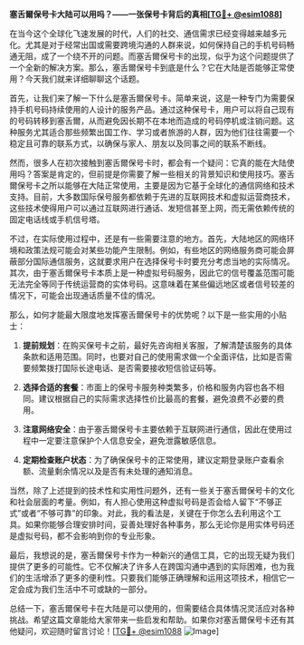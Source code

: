 **塞舌爾保号卡大陆可以用吗？——一张保号卡背后的真相[[TG💪+ @esim1088](https://t.me/s/esim1088)]**

在当今这个全球化飞速发展的时代，人们的社交、通信需求已经变得越来越多元化。尤其是对于经常出国或需要跨境沟通的人群来说，如何保持自己的手机号码畅通无阻，成了一个绕不开的问题。而塞舌爾保号卡的出现，似乎为这个问题提供了一个全新的解决方案。那么，塞舌爾保号卡到底是什么？它在大陆是否能够正常使用？今天我们就来详细聊聊这个话题。

首先，让我们来了解一下什么是塞舌爾保号卡。简单来说，这是一种专门为需要保持手机号码持续使用的人设计的服务产品。通过这种保号卡，用户可以将自己现有的号码转移到塞舌爾，从而避免因长期不在本地而造成的号码停机或注销问题。这种服务尤其适合那些频繁出国工作、学习或者旅游的人群，因为他们往往需要一个稳定且可靠的联系方式，以确保与家人、朋友以及同事之间的联系不断线。

然而，很多人在初次接触到塞舌爾保号卡时，都会有一个疑问：它真的能在大陆使用吗？答案是肯定的，但前提是你需要了解一些相关的背景知识和使用技巧。塞舌爾保号卡之所以能够在大陆正常使用，主要是因为它基于全球化的通信网络和技术支持。目前，大多数国际保号服务都依赖于先进的互联网技术和虚拟运营商技术，这些技术使得用户可以通过互联网进行通话、发短信甚至上网，而无需依赖传统的固定电话线或手机信号塔。

不过，在实际使用过程中，还是有一些需要注意的地方。首先，大陆地区的网络环境和政策法规可能会对某些功能产生限制。例如，有些地区的网络服务商可能会屏蔽部分国际通信服务，这就要求用户在选择保号卡时要充分考虑当地的实际情况。其次，由于塞舌爾保号卡本质上是一种虚拟号码服务，因此它的信号覆盖范围可能无法完全等同于传统运营商的实体号码。这意味着在某些偏远地区或者信号较差的情况下，可能会出现通话质量不佳的情况。

那么，如何才能最大限度地发挥塞舌爾保号卡的优势呢？以下是一些实用的小贴士：

1. **提前规划**：在购买保号卡之前，最好先咨询相关客服，了解清楚该服务的具体条款和适用范围。同时，也要对自己的使用需求做一个全面评估，比如是否需要频繁拨打国际长途电话、是否需要接收短信验证码等。
   
2. **选择合适的套餐**：市面上的保号卡服务种类繁多，价格和服务内容也各不相同。建议根据自己的实际需求选择性价比最高的套餐，避免浪费不必要的费用。

3. **注意网络安全**：由于塞舌爾保号卡主要依赖于互联网进行通信，因此在使用过程中一定要注意保护个人信息安全，避免泄露敏感信息。

4. **定期检查账户状态**：为了确保保号卡的正常使用，建议定期登录账户查看余额、流量剩余情况以及是否有未处理的通知消息。

当然，除了上述提到的技术性和实用性问题外，还有一些关于塞舌爾保号卡的文化和社会层面的考量。例如，有人担心使用这种虚拟号码是否会给人留下“不够正式”或者“不够可靠”的印象。对此，我的看法是，关键在于你怎么去利用这个工具。如果你能够合理安排时间，妥善处理好各种事务，那么无论你是用实体号码还是虚拟号码，都不会影响到你的专业形象。

最后，我想说的是，塞舌爾保号卡作为一种新兴的通信工具，它的出现无疑为我们提供了更多的可能性。它不仅解决了许多人在跨国沟通中遇到的实际困难，也为我们的生活增添了更多的便利性。只要我们能够正确理解和运用这项技术，相信它一定会成为我们生活中不可或缺的一部分。

总结一下，塞舌爾保号卡在大陆是可以使用的，但需要结合具体情况灵活应对各种挑战。希望这篇文章能给大家带来一些启发和帮助。如果你对塞舌爾保号卡还有其他疑问，欢迎随时留言讨论！[[TG💪+ @esim1088](https://t.me/s/esim1088) ![Image](https://i.postimg.cc/4NQfJmqS/Snipaste-2025-05-13-00-14-12.png)]
